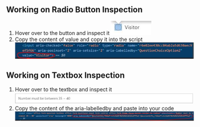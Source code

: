 ## Working on Radio Button Inspection
1) Hover over to the button and inspect it
![Button1](https://github.com/wk981/Temperature-Office-Form-Automation/blob/main/Instructions/Button_1.JPG) 
2) Copy the content of value and copy it into the script
![Button1Inspection](https://github.com/wk981/Temperature-Office-Form-Automation/blob/main/Instructions/Button_1_Inspection.JPG) 

## Working on Textbox Inspection
1) Hover over to the textbox and inspect it
![Textbox1](https://github.com/wk981/Temperature-Office-Form-Automation/blob/main/Instructions/Textbox_1.JPG)
2) Copy the content of the aria-labelledby and paste into your code
![Textbox1Insepection](https://github.com/wk981/Temperature-Office-Form-Automation/blob/main/Instructions/Textbox_1_inspection.JPG)
